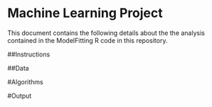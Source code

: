 # Machine Learning Project

This document contains the following details about the the analysis contained in the ModelFitting R code in this repository.

##Instructions

##Data

#Algorithms

#Output
